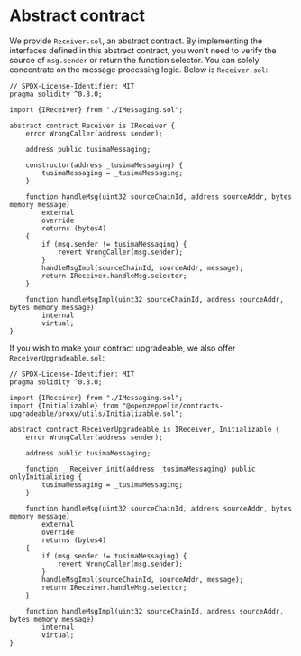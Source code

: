 # Abstract contract

We provide `Receiver.sol`, an abstract contract. By implementing the interfaces defined in this abstract contract, you won't need to verify the source of `msg.sender` or return the function selector. You can solely concentrate on the message processing logic. Below is `Receiver.sol`:

```solidity
// SPDX-License-Identifier: MIT
pragma solidity ^0.8.0;

import {IReceiver} from "./IMessaging.sol";

abstract contract Receiver is IReceiver {
    error WrongCaller(address sender);

    address public tusimaMessaging;

    constructor(address _tusimaMessaging) {
        tusimaMessaging = _tusimaMessaging;
    }

    function handleMsg(uint32 sourceChainId, address sourceAddr, bytes memory message)
        external
        override
        returns (bytes4)
    {
        if (msg.sender != tusimaMessaging) {
            revert WrongCaller(msg.sender);
        }
        handleMsgImpl(sourceChainId, sourceAddr, message);
        return IReceiver.handleMsg.selector;
    }

    function handleMsgImpl(uint32 sourceChainId, address sourceAddr, bytes memory message)
        internal
        virtual;
}

```

If you wish to make your contract upgradeable, we also offer `ReceiverUpgradeable.sol`:

```solidity
// SPDX-License-Identifier: MIT
pragma solidity ^0.8.0;

import {IReceiver} from "./IMessaging.sol";
import {Initializable} from "@openzeppelin/contracts-upgradeable/proxy/utils/Initializable.sol";

abstract contract ReceiverUpgradeable is IReceiver, Initializable {
    error WrongCaller(address sender);

    address public tusimaMessaging;

    function __Receiver_init(address _tusimaMessaging) public onlyInitializing {
        tusimaMessaging = _tusimaMessaging;
    }

    function handleMsg(uint32 sourceChainId, address sourceAddr, bytes memory message)
        external
        override
        returns (bytes4)
    {
        if (msg.sender != tusimaMessaging) {
            revert WrongCaller(msg.sender);
        }
        handleMsgImpl(sourceChainId, sourceAddr, message);
        return IReceiver.handleMsg.selector;
    }

    function handleMsgImpl(uint32 sourceChainId, address sourceAddr, bytes memory message)
        internal
        virtual;
}

```
